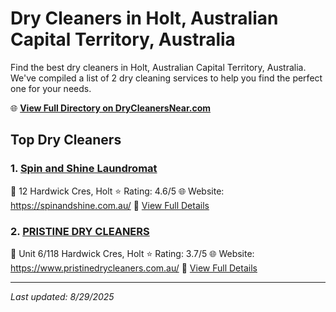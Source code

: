 # Dry Cleaners in Holt, Australian Capital Territory, Australia

Find the best dry cleaners in Holt, Australian Capital Territory, Australia. We've compiled a list of 2 dry cleaning services to help you find the perfect one for your needs.

🌐 **[View Full Directory on DryCleanersNear.com](https://drycleanersnear.com/city/Australia/Australian%20Capital%20Territory/Holt)**

## Top Dry Cleaners

### 1. [Spin and Shine Laundromat](https://drycleanersnear.com/dryCleaner/68a28994e025a3a8d28d3c1e/spin-and-shine-laundromat)
📍 12 Hardwick Cres, Holt
⭐ Rating: 4.6/5
🌐 Website: https://spinandshine.com.au/
🔗 [View Full Details](https://drycleanersnear.com/dryCleaner/68a28994e025a3a8d28d3c1e/spin-and-shine-laundromat)

### 2. [PRISTINE DRY CLEANERS](https://drycleanersnear.com/dryCleaner/68a2896ce025a3a8d28d3b17/pristine-dry-cleaners)
📍 Unit 6/118 Hardwick Cres, Holt
⭐ Rating: 3.7/5
🌐 Website: https://www.pristinedrycleaners.com.au/
🔗 [View Full Details](https://drycleanersnear.com/dryCleaner/68a2896ce025a3a8d28d3b17/pristine-dry-cleaners)


---

*Last updated: 8/29/2025*
